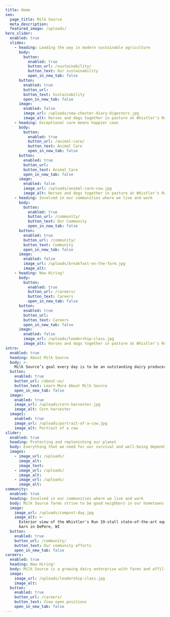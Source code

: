 ```yaml
---
title: Home
seo:
  page_title: Milk Source
  meta_description:
  featured_image: /uploads/
hero_slider:
  enabled: true
  slides: 
    - heading: Leading the way in modern sustainable agriculture
      body:
        button:
          enabled: true
          button_url: /sustainability/
          button_text: Our sustainability
          open_in_new_tab: false
      button:
        enabled: true
        button_url: 
        button_text: Sustainability
        open_in_new_tab: false
      image:
        enabled: false
        image_url: /uploads/new-chester-diary-digesters.jpg
        image_alt: Horses and dogs together in pasture at Whistler's Run
    - heading: Exceptional care means happier cows
      body:
        button:
          enabled: true
          button_url: /animal-care/
          button_text: Animal Care
          open_in_new_tab: false
      button:
        enabled: true
        button_url:
        button_text: Animal Care
        open_in_new_tab: false
      image:
        enabled: false
        image_url: /uploads/animal-care-cow.jpg
        image_alt: Horses and dogs together in pasture at Whistler's Run
    - heading: Involved in our communities where we live and work
      body:
        button:
          enabled: true
          button_url: /community/
          button_text: Our Community
          open_in_new_tab: false
      button:
        enabled: true
        button_url: /community/
        button_text: Community
        open_in_new_tab: false
      image:
        enabled: false
        image_url: /uploads/breakfast-on-the-farm.jpg
        image_alt:
    - heading: Now Hiring!
      body:
        button:
          enabled: true
          button_url: /careers/
          button_text: Careers
          open_in_new_tab: false
      button:
        enabled: true
        button_url: 
        button_text: Careers
        open_in_new_tab: false
      image:
        enabled: false
        image_url: /uploads/leadership-class.jpg
        image_alt: Horses and dogs together in pasture at Whistler's Run
intro:
  enabled: true
  heading: About Milk Source
  body: >-
    Milk Source’s goal every day is to be an outstanding dairy producer through exceptional care of animals, sustainable practices, environmental accountability and constant attention to detail. We are proud of our honest and considerate work force, and have earned a reputation as a rewarding place to work.
  button:
    enabled: true
    button_url: /about-us/
    button_text: Learn More About Milk Source
    open_in_new_tab: false
  image:
    enabled: true
    image_url: /uploads/corn-harvester.jpg
    image_alt: Corn harvester
  image1:
    enabled: true
    image_url: /uploads/portrait-of-a-cow.jpg
    image_alt: Portrait of a cow
slider:
  enabled: true
  heading: Protecting and replenishing our planet
  body: Everything that we need for our survival and well-being depends, either directly or indirectly, on our natural environment. Sustainability creates and maintains the conditions under which humans and nature can exist in productive harmony, that permit fulfilling the social, economic and other requirements of present and future generations.
  images:
    - image_url: /uploads/
      image_alt:
      image_text:
    - image_url: /uploads/
      image_alt:
    - image_url: /uploads/
      image_alt: 
community:
  enabled: true
  heading: Involved in our communities where we live and work
  body: Milk Source farms strive to be good neighbors in our hometowns. We work alongside local food pantries, service groups, emergency service providers and other organizations to ensure the continued vitality of our communities. We foster agricultural transparency by offering free tours to our neighbors, local residents and their guests as well as sponsoring larger-scale public events, such as our annual “Salute to Cows Nights” with Minor League Baseball’s Wisconsin Timber Rattlers.
  image:
    image_url: /uploads/compost-day.jpg
    image_alt: >-
      Exterior view of the Whistler's Run 19-stall state-of-the-art equestrian
      barn in DePere, WI
  button:
    enabled: true
    button_url: /community/
    button_text: Our community efforts
    open_in_new_tab: false
careers:
  enabled: true
  heading: Now Hiring!
  body: Milk Source is a growing dairy enterprise with farms and affiliated operations in Wisconsin and the Midwest. We strive to provide a safe and respectful work environment for our team members. We believe that “sustainability” means taking good care of our people, our animals and our home communities.
  image:
    image_url: /uploads/leadership-class.jpg
    image_alt:
  button:
    enabled: true
    button_url: /careers/
    button_text: View open positions
    open_in_new_tab: false
---
```

